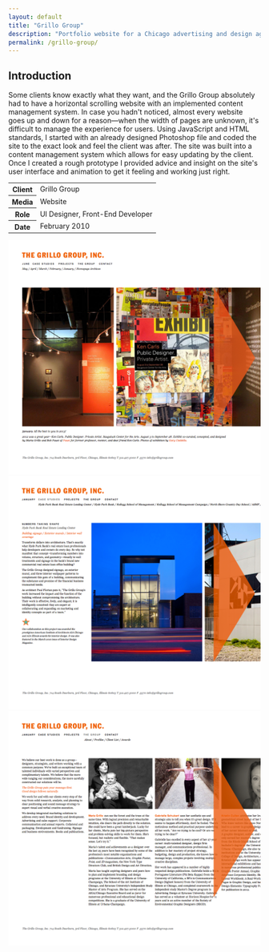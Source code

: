 ```yaml
---
layout: default
title: "Grillo Group"
description: "Portfolio website for a Chicago advertising and design agency"
permalink: /grillo-group/
---
```


<section>
	<h2 class="visually-hidden">Introduction</h2>
	<div>
		<p>Some clients know exactly what they want, and the Grillo Group absolutely had to have a horizontal scrolling website with an implemented content management system. In case you hadn't noticed, almost every website goes up and down for a reason&mdash;when the width of pages are unknown, it's difficult to manage the experience for users. Using JavaScript and HTML standards, I started with an already designed Photoshop file and coded the site to the exact look and feel the client was after. The site was built into a content management system which allows for easy updating by the client. Once I created a rough prototype I provided advice and insight on the site's user interface and animation to get it feeling and working just right.</p>
	</div>
	<div>
		<table>
			<tbody>
				<tr>
					<th>Client</th>
					<td>Grillo Group</td>
				</tr>
				<tr>
					<th>Media</th>
					<td>Website</td>
				</tr>
				<tr>
					<th>Role</th>
					<td>UI Designer, Front-End Developer</td>
				</tr>
				<tr>
					<th>Date</th>
					<td>February 2010</td>
				</tr>
			</tbody>
		</table>
	</div>
</section>
<section>
	<div class="span-2">
		<img src="/work-item-screens/grillo-1.png" alt="Grillo Group Screenshot 1">
	</div>
	<div>
		<img src="/work-item-screens/grillo-2.png" alt="Grillo Group Screenshot 2">
	</div>
	<div>
		<img src="/work-item-screens/grillo-3.png" alt="Grillo Group Screenshot 3">
	</div>
</section>
